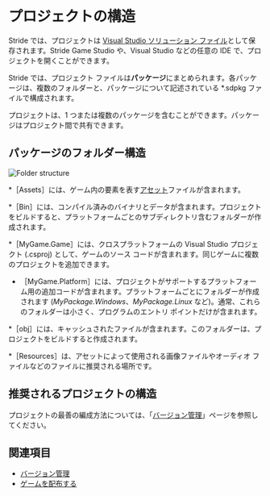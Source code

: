 # プロジェクトの構造

Stride では、プロジェクトは [Visual Studio ソリューション ファイル](https://msdn.microsoft.com/ja-jp/library/bb165951.aspx?f=255&MSPPError=-2147217396)として保存されます。Stride Game Studio や、Visual Studio などの任意の IDE で、プロジェクトを開くことができます。

Stride では、プロジェクト ファイルは**パッケージ**にまとめられます。各パッケージは、複数のフォルダーと、パッケージについて記述されている *.sdpkg ファイルで構成されます。

プロジェクトは、1 つまたは複数のパッケージを含むことができます。パッケージはプロジェクト間で共有できます。

## パッケージのフォルダー構造

![Folder structure](media/folder-structure.png)

*［Assets］には、ゲーム内の要素を表す[アセット](../game-studio/assets.md)ファイルが含まれます。

*［Bin］には、コンパイル済みのバイナリとデータが含まれます。プロジェクトをビルドすると、プラットフォームごとのサブディレクトリ含むフォルダーが作成されます。

*［MyGame.Game］には、クロスプラットフォームの Visual Studio プロジェクト (.csproj) として、ゲームのソース コードが含まれます。同じゲームに複数のプロジェクトを追加できます。

*	［MyGame.Platform］には、プロジェクトがサポートするプラットフォーム用の追加コードが含まれます。プラットフォームごとにフォルダーが作成されます (*MyPackage.Windows*、*MyPackage.Linux* など)。通常、これらのフォルダーは小さく、プログラムのエントリ ポイントだけが含まれます。

*［obj］には、キャッシュされたファイルが含まれます。このフォルダーは、プロジェクトをビルドすると作成されます。

*［Resources］は、アセットによって使用される画像ファイルやオーディオ ファイルなどのファイルに推奨される場所です。

## 推奨されるプロジェクトの構造

プロジェクトの最善の編成方法については、「[バージョン管理](version-control.md)」ページを参照してください。

## 関連項目

* [バージョン管理](version-control.md)
* [ゲームを配布する](distribute-a-game.md)

